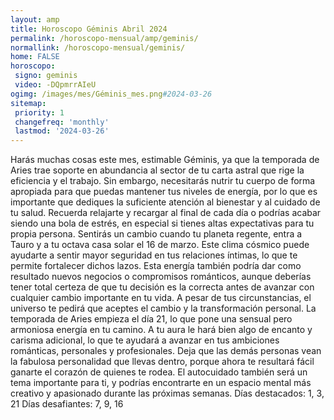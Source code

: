```yaml
---
layout: amp
title: Horoscopo Géminis Abril 2024 
permalink: /horoscopo-mensual/amp/geminis/
normallink: /horoscopo-mensual/geminis/
home: FALSE
horoscopo:
 signo: geminis
 video: -DQpmrrAIeU
ogimg: /images/mes/Géminis_mes.png#2024-03-26
sitemap:
 priority: 1
 changefreq: 'monthly'
 lastmod: '2024-03-26'
---
```



Harás muchas cosas este mes, estimable Géminis, ya que la temporada de Aries trae soporte en abundancia al sector de tu carta astral que rige la eficiencia y el trabajo. Sin embargo, necesitarás nutrir tu cuerpo de forma apropiada para que puedas mantener tus niveles de energía, por lo que es importante que dediques la suficiente atención al bienestar y al cuidado de tu salud. Recuerda relajarte y recargar al final de cada día o podrías acabar siendo una bola de estrés, en especial si tienes altas expectativas para tu propia persona.
Sentirás un cambio cuando tu planeta regente, entra a Tauro y a tu octava casa solar el 16 de marzo. Este clima cósmico puede ayudarte a sentir mayor seguridad en tus relaciones íntimas, lo que te permite fortalecer dichos lazos. Esta energía también podría dar como resultado nuevos negocios o compromisos románticos, aunque deberías tener total certeza de que tu decisión es la correcta antes de avanzar con cualquier cambio importante en tu vida. A pesar de tus circunstancias, el universo te pedirá que aceptes el cambio y la transformación personal.
La temporada de Aries empieza el día 21, lo que pone una sensual pero armoniosa energía en tu camino. A tu aura le hará bien algo de encanto y carisma adicional, lo que te ayudará a avanzar en tus ambiciones románticas, personales y profesionales. Deja que las demás personas vean la fabulosa personalidad que llevas dentro, porque ahora te resultará fácil ganarte el corazón de quienes te rodea. El autocuidado también será un tema importante para ti, y podrías encontrarte en un espacio mental más creativo y apasionado durante las próximas semanas.
Días destacados: 1, 3, 21
Días desafiantes: 7, 9, 16